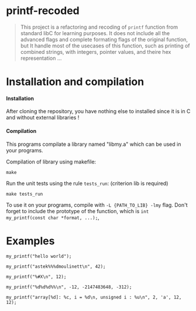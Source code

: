 # printf-recoded

> This project is a refactoring and recoding of ``printf`` function from standard libC for learning purposes. It does not include all the advanced flags and complete formating flags of the original function, but It handle most of the usecases of this function, such as printing of combined strings, with integers, pointer values, and theire hex representation ...

# Installation and compilation
#### Installation
After cloning the repository, you have nothing else to installed since it is in C and without external libraries !
    
#### Compilation
This programs compilate a library named "libmy.a" which can be used in your programs.

Compilation of library using makefile:
```
make
```
Run the unit tests using the rule ``tests_run``: (criterion lib is required)
```
make tests_run
```

To use it on your programs, compile with  ``-L {PATH_TO_LIB} -lmy`` flag.
Don't forget to include the prototype of the function, which is ``int my_printf(const char *format, ...);``, 

# Examples

```
my_printf("hello world");

my_printf("astek%%%dmoulinett\n", 42);

my_printf("%#X\n", 12);

my_printf("%d%d%d%%\n", -12, -2147483648, -312);

my_printf("array[%d]: %c, i = %d\n, unsigned i : %u\n", 2, 'a', 12, 12);
```
